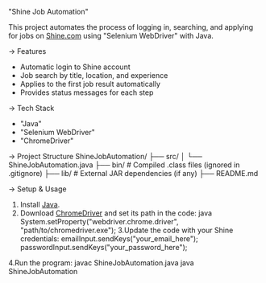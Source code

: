"Shine Job Automation"

This project automates the process of logging in, searching, and applying for jobs on [Shine.com](https://www.shine.com) using "Selenium WebDriver" with Java.

-> Features
- Automatic login to Shine account  
- Job search by title, location, and experience  
- Applies to the first job result automatically  
- Provides status messages for each step  

-> Tech Stack
- "Java"
- "Selenium WebDriver" 
- "ChromeDriver"

-> Project Structure
ShineJobAutomation/
├── src/
│ └── ShineJobAutomation.java
├── bin/ # Compiled .class files (ignored in .gitignore)
├── lib/ # External JAR dependencies (if any)
├── README.md

-> Setup & Usage
1. Install [Java](https://www.oracle.com/java/technologies/javase-downloads.html).  
2. Download [ChromeDriver](https://chromedriver.chromium.org/downloads) and set its path in the code:
   java
   System.setProperty("webdriver.chrome.driver", "path/to/chromedriver.exe");
3.Update the code with your Shine credentials:
    emailInput.sendKeys("your_email_here");
    passwordInput.sendKeys("your_password_here");

4.Run the program:
   javac ShineJobAutomation.java
   java ShineJobAutomation

